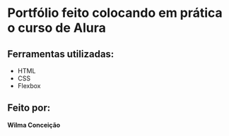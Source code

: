 # Portfólio feito colocando em prática o curso de Alura

## Ferramentas utilizadas:

* HTML
* CSS
* Flexbox

## Feito por:

**Wilma Conceição**